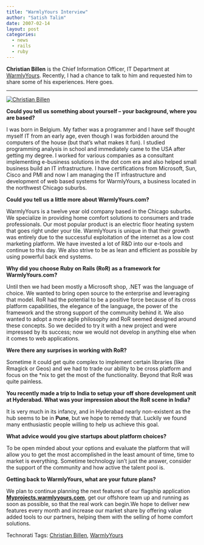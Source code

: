 ```yaml
---
title: "WarmlyYours Interview"
author: "Satish Talim"
date: 2007-02-14
layout: post
categories:
  - news
  - rails
  - ruby
---
```

**Christian Billen** is the Chief Information Officer, IT Department at
[WarmlyYours](http://www.warmlyyours.com/). Recently, I had a chance to
talk to him and requested him to share some of his experiences. Here
goes.

* * * * *

[![Christian
Billen](http://rubylearning.com/images/christian.png)](http://rubylearning.com/images/christian.png "Christian Billen")

**Could you tell us something about yourself – your background, where
you are based?**

I was born in Belgium. My father was a programmer and I have self
thought myself IT from an early age, even though I was forbidden around
the computers of the house (but that’s what makes it fun). I studied
programming analysis in school and immediately came to the USA after
getting my degree. I worked for various companies as a consultant
implementing e-business solutions in the dot com era and also helped
small business build an IT infrastructure. I have certifications from
Microsoft, Sun, Cisco and PMI and now I am managing the IT
infrastructure and development of web based systems for WarmlyYours, a
business located in the northwest Chicago suburbs.

**Could you tell us a little more about WarmlyYours.com?**

WarmlyYours is a twelve year old company based in the Chicago suburbs.
We specialize in providing home comfort solutions to consumers and trade
professionals. Our most popular product is an electric floor heating
system that goes right under your tile. WarmlyYours is unique in that
their growth was entirely due to the successful exploitation of the
internet as a low cost marketing platform. We have invested a lot of R&D
into our e-tools and continue to this day. We also strive to be as lean
and efficient as possible by using powerful back end systems.

**Why did you choose Ruby on Rails (RoR) as a framework for
WarmlyYours.com?**

Until then we had been mostly a Microsoft shop, .NET was the language of
choice. We wanted to bring open source to the enterprise and leveraging
that model. RoR had the potential to be a positive force because of its
cross platform capabilities, the elegance of the language, the power of
the framework and the strong support of the community behind it. We also
wanted to adopt a more agile philosophy and RoR seemed designed around
these concepts. So we decided to try it with a new project and were
impressed by its success; now we would not develop in anything else when
it comes to web applications.

**Were there any surprises in working with RoR?**

Sometime it could get quite complex to implement certain libraries (like
Rmagick or Geos) and we had to trade our ability to be cross platform
and focus on the \*nix to get the most of the functionality. Beyond that
RoR was quite painless.

**You recently made a trip to India to setup your off shore development
unit at Hyderabad. What was your impression about the RoR scene in
India?**

It is very much in its infancy, and in Hyderabad nearly non-existent as
the hub seems to be in **Pune**, but we hope to remedy that. Luckily we
found many enthusiastic people willing to help us achieve this goal.

**What advice would you give startups about platform choices?**

To be open minded about your options and evaluate the platform that will
allow you to get the most accomplished in the least amount of time, time
to market is everything. Sometime technology isn’t just the answer,
consider the support of the community and how active the talent pool is.

**Getting back to WarmlyYours, what are your future plans?**

We plan to continue planning the next features of our flagship
application
**[Myprojects.warmlyyours.com](http://myprojects.warmlyyours.com/)**,
get our offshore team up and running as soon as possible, so that the
real work can begin.We hope to deliver new features every month and
increase our market share by offering value added tools to our partners,
helping them with the selling of home comfort solutions.

[](http://technorati.com/tag/Instant+Rails)[](http://technorati.com/tag/Quick+Ruby)[](http://technorati.com/tag/Instant+Rails)[](http://technorati.com/tag/Pune+Ruby)[](http://technorati.com/tag/Quick+Ruby+Guide)[](http://technorati.com/tag/Programming+Languages)[](http://technorati.com/tag/Blogs)[](http://technorati.com/tag/Ruby)[](http://technorati.com/tag/Ruby+on+Rails)[](http://technorati.com/tag/PuneRuby)[](http://technorati.com/tag/QuickRuby)[](http://technorati.com/tag/PuneBloggers)[](http://technorati.com/tag/PuneBlogs)[](http://technorati.com/tag/Blogosphere)[](http://technorati.com/tag/Digg)[](http://technorati.com/tag/Media)[](http://technorati.com/tag/Tip)[](http://technorati.com/tag/RSS)[](http://technorati.com/tag/Marketing)[](http://technorati.com/tag/News)[](http://technorati.com/tag/IndianGuru)[](http://technorati.com/tag/Blogging)[](http://technorati.com/tag/Internet)[](http://technorati.com/tag/Blog)[](http://technorati.com/tag/Technical+Support)[](http://technorati.com/tag/Free+Software)[](http://technorati.com/tag/Help)[](http://technorati.com/tag/Pune)[](http://technorati.com/tag/India)[](http://technorati.com/tag/SatishTalim)[](http://technorati.com/tag/Satish+Talim)[](http://technorati.com/tag/Weblog)[](http://technorati.com/tag/Weblogs)[](http://technorati.com/tag/Training)[](http://technorati.com/tag/Free+Training)[](http://technorati.com/tag/Tutorial)[](http://technorati.com/tag/Education)[](http://technorati.com/tag/Teacher)[](http://technorati.com/tag/Learning+Ruby)

Technorati Tags: [Christian
Billen](http://technorati.com/tag/Christian+Billen),
[WarmlyYours](http://technorati.com/tag/WarmlyYours)
